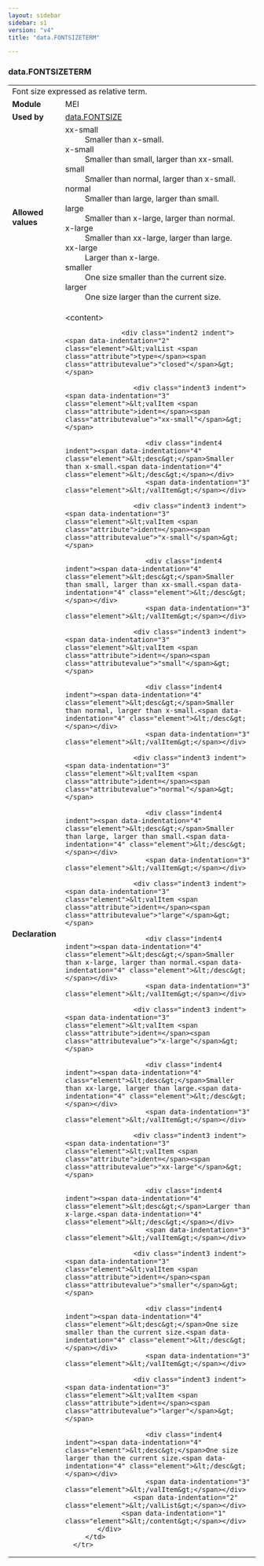 ```yaml
---
layout: sidebar
sidebar: s1
version: "v4"
title: "data.FONTSIZETERM"

---
```


<div class="macroSpec">
   <h3 id="data.FONTSIZETERM">data.FONTSIZETERM</h3>
   <table class="wovenodd">
      <tr>
         <td colspan="2" class="wovenodd-col2">Font size expressed as relative term.</td>
      </tr>
      <tr>
         <td class="wovenodd-col1"><strong>Module</strong></td>
         <td class="wovenodd-col2">MEI</td>
      </tr>
      <tr>
         <td class="wovenodd-col1"><strong>Used by</strong></td>
         <td class="wovenodd-col2">
            <div class="parent"><a class="link_odd" href="{{ site.baseurl }}/{{ page.version }}/data-types/data.FONTSIZE.html">data.FONTSIZE</a></div>
         </td>
      </tr>
      <tr>
         <td class="wovenodd-col1"><strong>Allowed values</strong></td>
         <td class="wovenodd-col2">
            <dl>
               <dt>xx-small</dt>
               <dd>Smaller than x-small.</dd>
               <dt>x-small</dt>
               <dd>Smaller than small, larger than xx-small.</dd>
               <dt>small</dt>
               <dd>Smaller than normal, larger than x-small.</dd>
               <dt>normal</dt>
               <dd>Smaller than large, larger than small.</dd>
               <dt>large</dt>
               <dd>Smaller than x-large, larger than normal.</dd>
               <dt>x-large</dt>
               <dd>Smaller than xx-large, larger than large.</dd>
               <dt>xx-large</dt>
               <dd>Larger than x-large.</dd>
               <dt>smaller</dt>
               <dd>One size smaller than the current size.</dd>
               <dt>larger</dt>
               <dd>One size larger than the current size.</dd>
            </dl>
         </td>
      </tr>
      <tr>
         <td class="wovenodd-col1"><strong>Declaration</strong></td>
         <td class="wovenodd-col2">
            <div xml:space="preserve" class="pre">
               <div class="indent1 indent"><span data-indentation="1" class="element">&lt;content&gt;</span>
                  
                  <div class="indent2 indent"><span data-indentation="2" class="element">&lt;valList <span class="attribute">type=</span><span class="attributevalue">"closed"</span>&gt;</span>
                     
                     <div class="indent3 indent"><span data-indentation="3" class="element">&lt;valItem <span class="attribute">ident=</span><span class="attributevalue">"xx-small"</span>&gt;</span>
                        
                        <div class="indent4 indent"><span data-indentation="4" class="element">&lt;desc&gt;</span>Smaller than x-small.<span data-indentation="4" class="element">&lt;/desc&gt;</span></div>
                        <span data-indentation="3" class="element">&lt;/valItem&gt;</span></div>
                     
                     <div class="indent3 indent"><span data-indentation="3" class="element">&lt;valItem <span class="attribute">ident=</span><span class="attributevalue">"x-small"</span>&gt;</span>
                        
                        <div class="indent4 indent"><span data-indentation="4" class="element">&lt;desc&gt;</span>Smaller than small, larger than xx-small.<span data-indentation="4" class="element">&lt;/desc&gt;</span></div>
                        <span data-indentation="3" class="element">&lt;/valItem&gt;</span></div>
                     
                     <div class="indent3 indent"><span data-indentation="3" class="element">&lt;valItem <span class="attribute">ident=</span><span class="attributevalue">"small"</span>&gt;</span>
                        
                        <div class="indent4 indent"><span data-indentation="4" class="element">&lt;desc&gt;</span>Smaller than normal, larger than x-small.<span data-indentation="4" class="element">&lt;/desc&gt;</span></div>
                        <span data-indentation="3" class="element">&lt;/valItem&gt;</span></div>
                     
                     <div class="indent3 indent"><span data-indentation="3" class="element">&lt;valItem <span class="attribute">ident=</span><span class="attributevalue">"normal"</span>&gt;</span>
                        
                        <div class="indent4 indent"><span data-indentation="4" class="element">&lt;desc&gt;</span>Smaller than large, larger than small.<span data-indentation="4" class="element">&lt;/desc&gt;</span></div>
                        <span data-indentation="3" class="element">&lt;/valItem&gt;</span></div>
                     
                     <div class="indent3 indent"><span data-indentation="3" class="element">&lt;valItem <span class="attribute">ident=</span><span class="attributevalue">"large"</span>&gt;</span>
                        
                        <div class="indent4 indent"><span data-indentation="4" class="element">&lt;desc&gt;</span>Smaller than x-large, larger than normal.<span data-indentation="4" class="element">&lt;/desc&gt;</span></div>
                        <span data-indentation="3" class="element">&lt;/valItem&gt;</span></div>
                     
                     <div class="indent3 indent"><span data-indentation="3" class="element">&lt;valItem <span class="attribute">ident=</span><span class="attributevalue">"x-large"</span>&gt;</span>
                        
                        <div class="indent4 indent"><span data-indentation="4" class="element">&lt;desc&gt;</span>Smaller than xx-large, larger than large.<span data-indentation="4" class="element">&lt;/desc&gt;</span></div>
                        <span data-indentation="3" class="element">&lt;/valItem&gt;</span></div>
                     
                     <div class="indent3 indent"><span data-indentation="3" class="element">&lt;valItem <span class="attribute">ident=</span><span class="attributevalue">"xx-large"</span>&gt;</span>
                        
                        <div class="indent4 indent"><span data-indentation="4" class="element">&lt;desc&gt;</span>Larger than x-large.<span data-indentation="4" class="element">&lt;/desc&gt;</span></div>
                        <span data-indentation="3" class="element">&lt;/valItem&gt;</span></div>
                     
                     <div class="indent3 indent"><span data-indentation="3" class="element">&lt;valItem <span class="attribute">ident=</span><span class="attributevalue">"smaller"</span>&gt;</span>
                        
                        <div class="indent4 indent"><span data-indentation="4" class="element">&lt;desc&gt;</span>One size smaller than the current size.<span data-indentation="4" class="element">&lt;/desc&gt;</span></div>
                        <span data-indentation="3" class="element">&lt;/valItem&gt;</span></div>
                     
                     <div class="indent3 indent"><span data-indentation="3" class="element">&lt;valItem <span class="attribute">ident=</span><span class="attributevalue">"larger"</span>&gt;</span>
                        
                        <div class="indent4 indent"><span data-indentation="4" class="element">&lt;desc&gt;</span>One size larger than the current size.<span data-indentation="4" class="element">&lt;/desc&gt;</span></div>
                        <span data-indentation="3" class="element">&lt;/valItem&gt;</span></div>
                     <span data-indentation="2" class="element">&lt;/valList&gt;</span></div>
                  <span data-indentation="1" class="element">&lt;/content&gt;</span></div>
            </div>
         </td>
      </tr>
   </table>
</div>